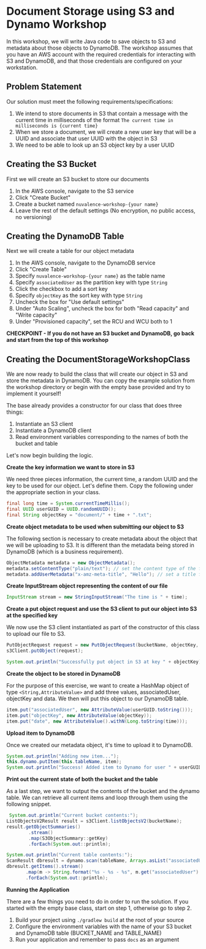# Document Storage using S3 and Dynamo Workshop
In this workshop, we will write Java code to save objects to S3 and metadata about 
those objects to DynamoDB. The workshop assumes that you have an AWS account with
the required credentials for interacting with S3 and DynamoDB, and that those 
credentials are configured on your workstation.

## Problem Statement
Our solution must meet the following requirements/specifications:
1. We intend to store documents in S3 that contain a message with the current time
in milliseconds of the format `The current time in milliseconds is {current time}`
2. When we store a document, we will create a new user key that will be a UUID and 
associate that user UUID with the object in S3
3. We need to be able to look up an S3 object key by a user UUID

## Creating the S3 Bucket
First we will create an S3 bucket to store our documents
1. In the AWS console, navigate to the S3 service
2. Click "Create Bucket"
3. Create a bucket named `nuvalence-workshop-{your name}`
4. Leave the rest of the default settings (No encryption, no public access, no versioning)

## Creating the DynamoDB Table
Next we will create a table for our object metadata
1. In the AWS console, navigate to the DynamoDB service
2. Click "Create Table"
3. Specify `nuvalence-workshop-{your name}` as the table name
4. Specify `associatedUser` as the partition key with type `String`
5. Click the checkbox to add a sort key
6. Specify `objectKey` as the sort key with type `String`
7. Uncheck the box for "Use default settings"
8. Under "Auto Scaling", uncheck the box for both "Read capacity" and "Write capacity"
9. Under "Provisioned capacity", set the RCU and WCU both to 1

__CHECKPOINT - If you do not have an S3 bucket and DynamoDB, go back and start from the top of this workshop__

## Creating the DocumentStorageWorkshopClass
We are now ready to build the class that will create our object in S3 and store the metadata in DynamoDB.
You can copy the example solution from the workshop directory or begin with the empty base provided and try to implement it yourself!

The base already provides a constructor for our class that does three things:
1. Instantiate an S3 client
2. Instantiate a DynamoDB client
3. Read environment variables corresponding to the names of both the bucket and table

Let's now begin building the logic. 

**Create the key information we want to store in S3**

We need three pieces information, the current time, a random UUID and the key to be used for our object. Let's define them. 
Copy the following under the appropriate section in your class.
```java
final long time = System.currentTimeMillis(); 
final UUID userGUID = UUID.randomUUID(); 
final String objectKey = "document/" + time + ".txt";
```

**Create object metadata to be used when submitting our object to S3**

The following section is necessary to create metadata about the object that we will be uploading to S3. It is different than the metadata being stored in DynamoDB (which is a business requirement).

```java
ObjectMetadata metadata = new ObjectMetadata();
metadata.setContentType("plain/text"); // set the content type of the file to be uploaded
metadata.addUserMetadata("x-amz-meta-title", "Hello"); // set a title for the file
``` 

**Create InputStream object representing the content of our file**

```java
InputStream stream = new StringInputStream("The time is " + time);
```

**Create a put object request and use the S3 client to put our object into S3 at the specified key**

We now use the S3 client instantiated as part of the constructor of this class to upload our file to S3. 

```java
PutObjectRequest request = new PutObjectRequest(bucketName, objectKey, stream, metadata);
s3Client.putObject(request);

System.out.println("Successfully put object in S3 at key " + objectKey);
```

**Create the object to be stored in DynamoDB**

For the purpose of this exercise, we want to create a HashMap object of type `<String,AttributeValue>` and add three values, associatedUser, objectKey and data. We then will put this object to our DynamoDB table. 

```java
item.put("associatedUser", new AttributeValue(userGUID.toString()));
item.put("objectKey", new AttributeValue(objectKey));
item.put("date", new AttributeValue().withN(Long.toString(time)));
```

**Upload item to DynamoDB**

Once we created our metadata object, it's time to upload it to DynamoDB.

```java
System.out.println("Adding new item...");
this.dynamo.putItem(this.tableName, item);
System.out.println("Success! Added item to Dynamo for user " + userGUID + " and object key " + objectKey);
```

**Print out the current state of both the bucket and the table**

As a last step, we want to output the contents of the bucket and the dynamo table. We can retrieve all current items and loop through them using the following snippet. 

```java
 System.out.println("Current bucket contents:");
ListObjectsV2Result result = s3Client.listObjectsV2(bucketName);
result.getObjectSummaries()
        .stream()
        .map(S3ObjectSummary::getKey)
        .forEach(System.out::println);

System.out.println("Current table contents:");
ScanResult dbresult = dynamo.scan(tableName, Arrays.asList("associatedUser", "objectKey", "date"));
dbresult.getItems().stream()
       .map(m -> String.format("%s - %s - %s", m.get("associatedUser").getS(), m.get("objectKey").getS(), m.get("date").getN()))
       .forEach(System.out::println);
```

**Running the Application**

There are a few things you need to do in order to run the solution. If you started with the empty base class, start on step 1, otherwise go to step 2.

1. Build your project using `./gradlew build` at the root of your source
2. Configure the environment variables with the name of your S3 bucket and DynamoDB table (BUCKET_NAME and TABLE_NAME)
3. Run your application and remember to pass `docs` as an argument
